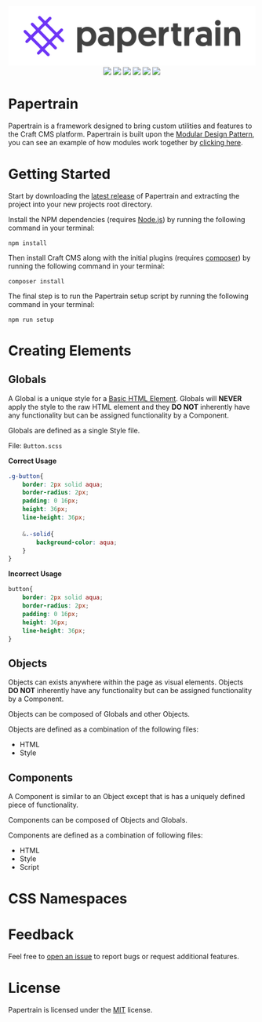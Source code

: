 <p align="center">
<a href="http://papertrain.io"><img alt="Papertrain" src="_papertrain/papertrain-logo.png"/></a><br/>
<img style="display:inline-block;" src="https://img.shields.io/badge/CMS-Craft%203.1-ff69b4.svg?style=flat-square"/>
<img style="display:inline-block;" src="https://img.shields.io/badge/templating%20engine-Twig-orange.svg?style=flat-square"/>
<img style="display:inline-block;" src="https://img.shields.io/badge/style-SASS-blue.svg?style=flat-square"/>
<img style="display:inline-block;" src="https://img.shields.io/badge/typescript-3.4-yellow.svg?style=flat-square"/>
<img style="display:inline-block;" src="https://img.shields.io/badge/bundler-webpack-5299c8.svg?style=flat-square"/>
<a style="display:inline-block;" href="https://github.com/AndrewK9/papertrain/blob/master/LICENSE"><img src="https://img.shields.io/badge/license-MIT-lightgray.svg?style=flat-square"/></a>
</p>

# Papertrain
Papertrain is a framework designed to bring custom utilities and features to the Craft CMS platform. Papertrain is built upon the [Modular Design Pattern](https://github.com/Pageworks/modular-design-pattern), you can see an example of how modules work together by [clicking here](https://github.com/codewithkyle/modular-design-pattern-javascript-example).

# Getting Started

Start by downloading the [latest release](https://github.com/Pageworks/papertrain/releases) of Papertrain and extracting the project into your new projects root directory.

Install the NPM dependencies (requires [Node.js](https://nodejs.org/en/)) by running the following command in your terminal:

```
npm install
```

Then install Craft CMS along with the initial plugins (requires [composer](https://getcomposer.org/download/)) by running the following command in your terminal:

```
composer install
```

The final step is to run the Papertrain setup script by running the following command in your terminal:

```
npm run setup
```

# Creating Elements

## Globals

A Global is a unique style for a [Basic HTML Element](https://developer.mozilla.org/en-US/docs/Web/HTML/Element). Globals will **NEVER** apply the style to the raw HTML element and they **DO NOT** inherently have any functionality but can be assigned functionality by a Component.

Globals are defined as a single Style file.

File: `Button.scss`

**Correct Usage**

```scss
.g-button{
    border: 2px solid aqua;
    border-radius: 2px;
    padding: 0 16px;
    height: 36px;
    line-height: 36px;

    &.-solid{
        background-color: aqua;
    }
}
```

**Incorrect Usage**

```scss
button{
    border: 2px solid aqua;
    border-radius: 2px;
    padding: 0 16px;
    height: 36px;
    line-height: 36px;
}
```

## Objects

Objects can exists anywhere within the page as visual elements. Objects **DO NOT** inherently have any functionality but can be assigned functionality by a Component.

Objects can be composed of Globals and other Objects.

Objects are defined as a combination of the following files:

- HTML
- Style

## Components

A Component is similar to an Object except that is has a uniquely defined piece of functionality.

Components can be composed of Objects and Globals.

Components are defined as a combination of following files:

- HTML
- Style
- Script

# CSS Namespaces

# Feedback
Feel free to [open an issue](https://github.com/Pageworks/papertrain/issues) to report bugs or request additional features.

# License
Papertrain is licensed under the [MIT](https://github.com/Pageworks/papertrain/blob/master/LICENSE) license.
